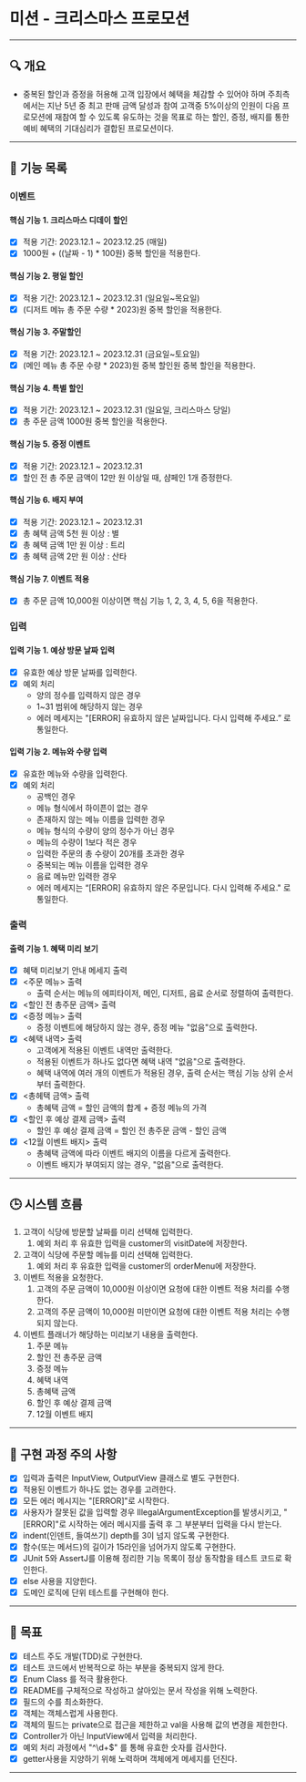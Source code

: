 # 미션 - 크리스마스 프로모션
<hr/>

## 🔍 개요
- 중복된 할인과 증정을 허용해 고객 입장에서 혜택을 체감할 수 있어야 하며 주최측에서는 지난 5년 중 
최고 판매 금액 달성과 참여 고객중 5%이상의 인원이 다음 프로모션에 재참여 할 수 있도록 유도하는 
것을 목표로 하는 할인, 증정, 배지를 통한 예비 혜택의 기대심리가 결합된 프로모션이다. 
<hr/>

## 📝 기능 목록

### 이벤트
#### 핵심 기능 1. 크리스마스 디데이 할인
- [x] 적용 기간: 2023.12.1 ~ 2023.12.25 (매일)
- [x] 1000원 + ((날짜 - 1) * 100원) 중복 할인을 적용한다.
#### 핵심 기능 2. 평일 할인
- [x] 적용 기간: 2023.12.1 ~ 2023.12.31 (일요일~목요일)
- [x] (디저트 메뉴 총 주문 수량 * 2023)원 중복 할인을 적용한다.
#### 핵심 기능 3. 주말할인
- [x] 적용 기간: 2023.12.1 ~ 2023.12.31 (금요일~토요일)
- [x] (메인 메뉴 총 주문 수량 * 2023)원 중복 할인원 중복 할인을 적용한다.
#### 핵심 기능 4. 특별 할인
- [x] 적용 기간: 2023.12.1 ~ 2023.12.31 (일요일, 크리스마스 당일)
- [x] 총 주문 금액 1000원 중복 할인을 적용한다.
#### 핵심 기능 5. 증정 이벤트
- [x] 적용 기간: 2023.12.1 ~ 2023.12.31
- [x] 할인 전 총 주문 금액이 12만 원 이상일 때, 샴페인 1개 증정한다.
#### 핵심 기능 6. 배지 부여
- [x] 적용 기간: 2023.12.1 ~ 2023.12.31
- [x] 총 혜택 금액 5천 원 이상 : 별
- [x] 총 혜택 금액 1만 원 이상 : 트리
- [x] 총 혜택 금액 2만 원 이상 : 산타
#### 핵심 기능 7. 이벤트 적용
- [x] 총 주문 금액 10,000원 이상이면 핵심 기능 1, 2, 3, 4, 5, 6을 적용한다.

### 입력
#### 입력 기능 1. 예상 방문 날짜 입력
- [x] 유효한 예상 방문 날짜를 입력한다.
- [x] 예외 처리 
  - 양의 정수를 입력하지 않은 경우 
  - 1~31 범위에 해당하지 않는 경우
  - 에러 메세지는 "[ERROR] 유효하지 않은 날짜입니다. 다시 입력해 주세요.” 로 통일한다.
#### 입력 기능 2. 메뉴와 수량 입력
- [x] 유효한 메뉴와 수량을 입력한다.
- [x] 예외 처리
  - 공백인 경우
  - 메뉴 형식에서 하이픈이 없는 경우
  - 존재하지 않는 메뉴 이름을 입력한 경우
  - 메뉴 형식의 수량이 양의 정수가 아닌 경우
  - 메뉴의 수량이 1보다 적은 경우
  - 입력한 주문의 총 수량이 20개를 초과한 경우
  - 중복되는 메뉴 이름을 입력한 경우
  - 음료 메뉴만 입력한 경우
  - 에러 메세지는 “[ERROR] 유효하지 않은 주문입니다. 다시 입력해 주세요." 로 통일한다.

### 출력
#### 출력 기능 1. 혜택 미리 보기
- [x] 혜택 미리보기 안내 메세지 출력
- [x] <주문 메뉴> 출력
  - 출력 순서는 메뉴의 에피타이저, 메인, 디저트, 음료 순서로 정렬하여 출력한다.
- [x] <할인 전 총주문 금액> 출력
- [x] <증정 메뉴> 출력
  - 증정 이벤트에 해당하지 않는 경우, 증정 메뉴 "없음"으로 출력한다.
- [x] <혜택 내역> 출력
  - 고객에게 적용된 이벤트 내역만 출력한다.
  - 적용된 이벤트가 하나도 없다면 혜택 내역 "없음"으로 출력한다.
  - 혜택 내역에 여러 개의 이벤트가 적용된 경우, 출력 순서는 핵심 기능 상위 순서부터 출력한다.
- [x] <총헤택 금액> 출력
  - 총혜택 금액 = 할인 금액의 합계 + 증정 메뉴의 가격
- [x] <할인 후 예상 결제 금액> 출력
  - 할인 후 예상 결제 금액 = 할인 전 총주문 금액 - 할인 금액
- [x] <12월 이벤트 배지> 출력
  - 총혜택 금액에 따라 이벤트 배지의 이름을 다르게 출력한다.
  - 이벤트 배지가 부여되지 않는 경우, "없음"으로 출력한다.
<hr/>

## 🕒 시스템 흐름
1. 고객이 식당에 방문할 날짜를 미리 선택해 입력한다.
   1) 예외 처리 후 유효한 입력을 customer의 visitDate에 저장한다. 
2. 고객이 식당에 주문할 메뉴를 미리 선택해 입력한다.
   1) 예외 처리 후 유효한 입력을 customer의 orderMenu에 저장한다.
3. 이벤트 적용을 요청한다.
   1) 고객의 주문 금액이 10,000원 이상이면 요청에 대한 이벤트 적용 처리를 수행한다. 
   2) 고객의 주문 금액이 10,000원 미만이면 요청에 대한 이벤트 적용 처리는 수행되지 않는다.
4. 이벤트 플래너가 해당하는 미리보기 내용을 출력한다.
   1) 주문 메뉴 
   2) 할인 전 총주문 금액 
   3) 증정 메뉴 
   4) 혜택 내역 
   5) 총혜택 금액 
   6) 할인 후 예상 결제 금액 
   7) 12월 이벤트 배지 
<hr/>

## 🚨 구현 과정 주의 사항
- [x] 입력과 출력은 InputView, OutputView 클래스로 별도 구현한다.
- [x] 적용된 이벤트가 하나도 없는 경우를 고려한다.
- [x] 모든 에러 메시지는 "[ERROR]"로 시작한다.
- [x] 사용자가 잘못된 값을 입력할 경우 IllegalArgumentException를 발생시키고, 
"[ERROR]"로 시작하는 에러 메시지를 출력 후 그 부분부터 입력을 다시 받는다.
- [x] indent(인덴트, 들여쓰기) depth를 3이 넘지 않도록 구현한다.
- [x] 함수(또는 메서드)의 길이가 15라인을 넘어가지 않도록 구현한다.
- [x] JUnit 5와 AssertJ를 이용해 정리한 기능 목록이 정상 동작함을 테스트 코드로 확인한다.
- [x] else 사용을 지양한다.
- [x] 도메인 로직에 단위 테스트를 구현해야 한다.
<hr/>

## 🏁 목표
- [x] 테스트 주도 개발(TDD)로 구현한다.
- [x] 테스트 코드에서 반복적으로 하는 부분을 중복되지 않게 한다.
- [x] Enum Class 를 적극 활용한다.
- [x] README를 구체적으로 작성하고 살아있는 문서 작성을 위해 노력한다.
- [x] 필드의 수를 최소화한다.
- [x] 객체는 객체스럽게 사용한다.
- [x] 객체의 필드는 private으로 접근을 제한하고 val을 사용해 값의 변경을 제한한다.
- [x] Controller가 아닌 InputView에서 입력을 처리한다.
- [x] 예외 처리 과정에서 "^\\d+$" 를 통해 유효한 숫자를 검사한다.
- [x] getter사용을 지양하기 위해 노력하며 객체에게 메세지를 던진다.
<hr/>